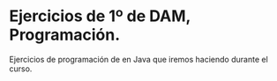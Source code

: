 # Ejercicios de 1º de DAM, Programación.
Ejercicios de programación de en Java que iremos haciendo durante el curso.

